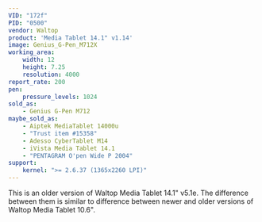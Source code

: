 ```yaml
---
VID: "172f"
PID: "0500"
vendor: Waltop
product: 'Media Tablet 14.1" v1.14'
image: Genius_G-Pen_M712X
working_area:
    width: 12
    height: 7.25
    resolution: 4000
report_rate: 200
pen:
    pressure_levels: 1024
sold_as:
    - Genius G-Pen M712
maybe_sold_as:
    - Aiptek MediaTablet 14000u
    - "Trust item #15358"
    - Adesso CyberTablet M14
    - iVista Media Tablet 14.1
    - "PENTAGRAM O'pen Wide P 2004"
support:
    kernel: ">= 2.6.37 (1365x2260 LPI)"
---
```

This is an older version of Waltop Media Tablet 14.1" v5.1e. The difference
between them is similar to difference between newer and older versions of
Waltop Media Tablet 10.6".

